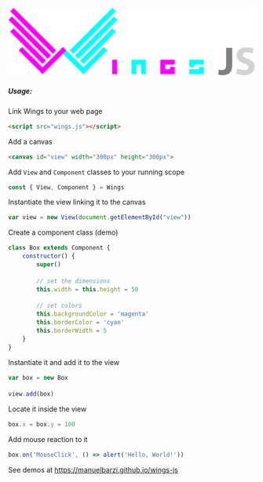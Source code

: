 ![Alt text](./images/logo.svg "WingsJS")

##### Usage:

Link Wings to your web page

```html
<script src="wings.js"></script>
```

Add a canvas

```html
<canvas id="view" width="300px" height="300px">
```

Add `View` and `Component` classes to your running scope

```js
const { View, Component } = Wings
```

Instantiate the view linking it to the canvas

```js
var view = new View(document.getElementById("view"))
```

Create a component class (demo)

```js
class Box extends Component {
	constructor() {
		super()

		// set the dimensions
		this.width = this.height = 50

		// set colors
		this.backgroundColor = 'magenta'
		this.borderColor = 'cyan'
		this.borderWidth = 5
	}
}
```

Instantiate it and add it to the view

```js
var box = new Box

view.add(box)
```

Locate it inside the view

```js
box.x = box.y = 100
```

Add mouse reaction to it

```js
box.on('MouseClick', () => alert('Hello, World!'))
```

See demos at https://manuelbarzi.github.io/wings-js